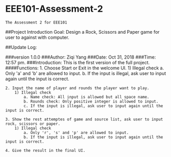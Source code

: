 # EEE101-Assessment-2
    The Assessment 2 for EEE101

##Project Introduction
    Goal: Design a Rock, Scissors and Paper game for user to against with computer.

##Update Log:

###version 1.0.0
###Author: Ziqi Yang
###Date:   Oct 31, 2018
###Time:   12:57 pm.
###Introduction:
    This is the first version of the full project.
####Functions:
    1. Choose Start or Exit in the welcome UI.
        1) Illegal check
            a. Only 'a' and 'b' are allowed to input.
            b. If the input is illegal, ask user to input again until the input is correct.
    
    2. Input the name of player and rounds the player want to play.
        1) Illegal check
            a. Name check: All input is allowed but all space name.
            b. Rounds check: Only positive integer is allowed to input.
            c. If the input is illegal, ask user to input again until the input is correct. 
    
    3. Show the rest attemptes of game and source list, ask user to input rock, scissors or paper.
        1) Illegal check
            a. Only 'r', 's' and 'p' are allowed to input.
            b. If the input is illegal, ask user to input again until the input is correct.
    
    4. Give the result in the final UI.
